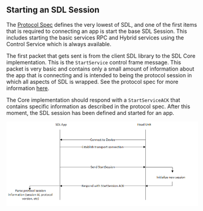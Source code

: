 ## Starting an SDL Session

The [Protocol Spec](../../protocol-spec) defines the very lowest of SDL, and one of the first items that is required to connecting an app is start the base SDL Session. This includes starting the basic services RPC and Hybrid services using the Control Service which is always available.

The first packet that gets sent is from the client SDL library to the SDL Core implementation. This is the `StartService` control frame message. This packet is very basic and contains only a small amount of information about the app that is connecting and is intended to being the protocol session in which all aspects of SDL is wrapped. See the protocol spec for more information [here](../../protocol-spec).

The Core implementation should respond with a `StartServiceACK` that contains specific information as described in the protocol spec. After this moment, the SDL session has been defined and started for an app.

![Step 2: Start the protocol session](assets/overall_2.png) 
